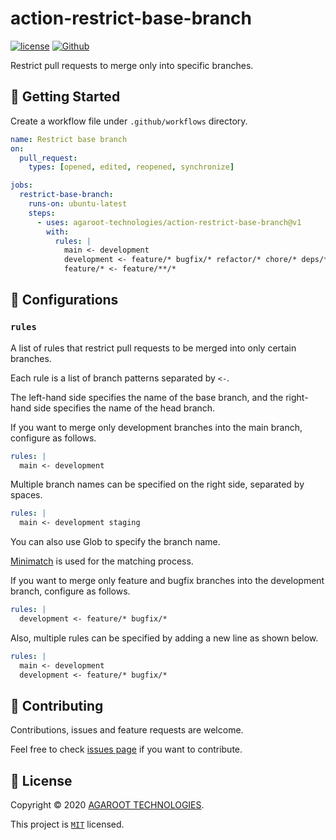 # action-restrict-base-branch

[![license](https://img.shields.io/badge/License-MIT-green.svg)](https://github.com/agaroot-technologies/action-restrict-base-branch/blob/main/LICENSE)
[![Github](https://img.shields.io/github/followers/agaroot-technologies?label=Follow&logo=github&style=social)](https://github.com/orgs/agaroot-technologies/followers)

Restrict pull requests to merge only into specific branches.

## 👏 Getting Started

Create a workflow file under ```.github/workflows``` directory.

```yaml
name: Restrict base branch
on:
  pull_request:
    types: [opened, edited, reopened, synchronize]

jobs:
  restrict-base-branch:
    runs-on: ubuntu-latest
    steps:
      - uses: agaroot-technologies/action-restrict-base-branch@v1
        with:
          rules: |
            main <- development
            development <- feature/* bugfix/* refactor/* chore/* deps/*
            feature/* <- feature/**/*
```

## 🔧 Configurations

### `rules`

A list of rules that restrict pull requests to be merged into only certain branches.

Each rule is a list of branch patterns separated by `<-`.

The left-hand side specifies the name of the base branch, and the right-hand side specifies the name of the head branch.

If you want to merge only development branches into the main branch, configure as follows.

```yaml
rules: |
  main <- development
```

Multiple branch names can be specified on the right side, separated by spaces.

```yaml
rules: |
  main <- development staging
```

You can also use Glob to specify the branch name.

[Minimatch](https://github.com/isaacs/minimatch) is used for the matching process.

If you want to merge only feature and bugfix branches into the development branch, configure as follows.

```yaml
rules: |
  development <- feature/* bugfix/*
```

Also, multiple rules can be specified by adding a new line as shown below.

```yaml
rules: |
  main <- development
  development <- feature/* bugfix/*
```

## 🤝 Contributing

Contributions, issues and feature requests are welcome.

Feel free to check [issues page](https://github.com/agaroot-technologies/action-restrict-base-branch/issues) if you want to contribute.

## 📝 License

Copyright © 2020 [AGAROOT TECHNOLOGIES](https://tech.agaroot.co.jp/).

This project is [```MIT```](https://github.com/agaroot-technologies/action-restrict-base-branch/blob/main/LICENSE) licensed.

